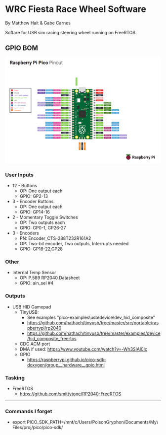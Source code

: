 # WRC Fiesta Race Wheel Software
By Matthew Hait & Gabe Carnes

Softare for USB sim racing steering wheel running on FreeRTOS.

## GPIO BOM
![Raspberry Pi Pico Pinout](./Documentation/Pico_RP2040/Raspberry_Pi_Pico_Pinout.PNG)

### User Inputs

- 12 - Buttons
  - OP: One output each
  - GPIO: GP2-13
- 3 - Encoder Buttons
  - OP: One output each
  - GPIO: GP14-16
- 2 - Momentary Toggle Switches
  - OP: Two outputs each
  - GPIO: GP0-1, GP26-27 
- 3 - Encoders
  - PN: Encoder_CTS-288T232R161A2
  - OP: Two-bit encoder, Two outputs, Interrupts needed
  - GPIO: GP18-22,GP28
### Other
  
- Internal Temp Sensor
  - OP: P.589 RP2040 Datasheet 
  - GPIO: ain_sel #4

### Outputs
- USB HID Gamepad
  - TinyUSB:
    - See examples "pico-examples\usb\device\dev_hid_composite" 
    - https://github.com/hathach/tinyusb/tree/master/src/portable/raspberrypi/rp2040
    - https://github.com/hathach/tinyusb/tree/master/examples/device/hid_composite_freertos
  - CDC ACM port
  - DMA if used: https://www.youtube.com/watch?v=-Wh3SIAl0Ic
  - GPIO
    - https://raspberrypi.github.io/pico-sdk-doxygen/group__hardware__gpio.html
### Tasking
- FreeRTOS
  - https://github.com/smittytone/RP2040-FreeRTOS

----------------------
### Commands I forget
- export PICO_SDK_PATH=/mnt/c/Users/PoisonGryphon/Documents/My\ Files/proj/pico/pico-sdk/
